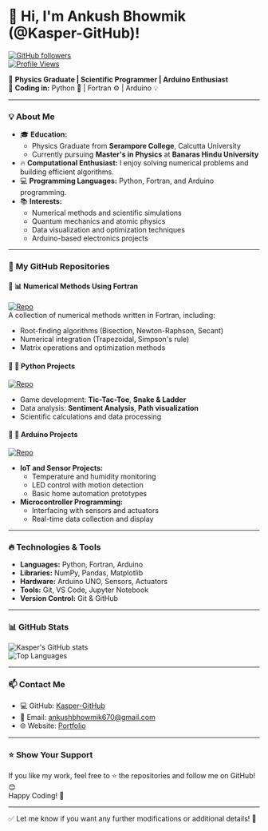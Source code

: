 # 👋 **Hi, I'm Ankush Bhowmik (@Kasper-GitHub)!**  

[![GitHub followers](https://img.shields.io/github/followers/Kasper-GitHub?label=Follow&style=social)](https://github.com/Kasper-GitHub)  
[![Profile Views](https://komarev.com/ghpvc/?username=Kasper-GitHub&color=blue&label=Profile+Views)](https://github.com/Kasper-GitHub)  

🚀 **Physics Graduate | Scientific Programmer | Arduino Enthusiast**  
🔧 **Coding in:** Python 🐍 | Fortran ⚙️ | Arduino 💡  

---

### 💡 **About Me**
- 🎓 **Education:**  
  - Physics Graduate from **Serampore College**, Calcutta University  
  - Currently pursuing **Master's in Physics** at **Banaras Hindu University**  
- 🔥 **Computational Enthusiast:** I enjoy solving numerical problems and building efficient algorithms.  
- 💻 **Programming Languages:** Python, Fortran, and Arduino programming.  
- 📚 **Interests:**  
  - Numerical methods and scientific simulations  
  - Quantum mechanics and atomic physics  
  - Data visualization and optimization techniques  
  - Arduino-based electronics projects  

---

### 📁 **My GitHub Repositories**

#### 🚀 **📊 Numerical Methods Using Fortran**
[![Repo](https://img.shields.io/badge/Repo-Numerical--Methods--Using--Fortran-blue?style=for-the-badge&logo=github)](https://github.com/Kasper-GitHub/Numerical-Methods_using_Fortran)  
A collection of numerical methods written in Fortran, including:  
- Root-finding algorithms (Bisection, Newton-Raphson, Secant)  
- Numerical integration (Trapezoidal, Simpson's rule)  
- Matrix operations and optimization methods  

#### 🐍 **🎯 Python Projects**
[![Repo](https://img.shields.io/badge/Repo-Python--Projects-blue?style=for-the-badge&logo=python)](https://github.com/Kasper-GitHub)  
- Game development: **Tic-Tac-Toe**, **Snake & Ladder**  
- Data analysis: **Sentiment Analysis**, **Path visualization**  
- Scientific calculations and data processing  

#### 🔌 **🔧 Arduino Projects**
[![Repo](https://img.shields.io/badge/Repo-Arduino--Projects-green?style=for-the-badge&logo=arduino)](https://github.com/Kasper-GitHub)  
- **IoT and Sensor Projects:**  
  - Temperature and humidity monitoring  
  - LED control with motion detection  
  - Basic home automation prototypes  
- **Microcontroller Programming:**  
  - Interfacing with sensors and actuators  
  - Real-time data collection and display  

---

### 🔥 **Technologies & Tools**
- **Languages:** Python, Fortran, Arduino  
- **Libraries:** NumPy, Pandas, Matplotlib  
- **Hardware:** Arduino UNO, Sensors, Actuators  
- **Tools:** Git, VS Code, Jupyter Notebook  
- **Version Control:** Git & GitHub  

---

### 📊 **GitHub Stats**

![Kasper's GitHub stats](https://github-readme-stats.vercel.app/api?username=Kasper-GitHub&show_icons=true&theme=radical)  
![Top Languages](https://github-readme-stats.vercel.app/api/top-langs/?username=Kasper-GitHub&layout=compact&theme=radical)  

---

### 📫 **Contact Me**
- 💻 GitHub: [Kasper-GitHub](https://github.com/Kasper-GitHub)  
- 📧 Email: ankushbhowmik670@gmail.com  
- 🌐 Website: [Portfolio](https://kasper-github.github.io/Portfolio/)

---

### ⭐ **Show Your Support**
If you like my work, feel free to ⭐ the repositories and follow me on GitHub! 😊  
Happy Coding! 🚀

---

✅ Let me know if you want any further modifications or additional details! 🎯

<!---
Kasper-GitHub/Kasper-GitHub is a ✨ special ✨ repository because its `README.md` (this file) appears on your GitHub profile.
You can click the Preview link to take a look at your changes.
--->
